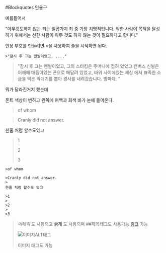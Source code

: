 #Blockquotes 인용구


예를들어서 

"아무것도하지 않는 죄는 일곱가지 죄 중 가장 치명적입니다. 악한 사람이 목적을 달성하기 위해서는 선한 사람이 아무 것도 하지 않는 것이 필요하다고 합니다."

인용 부호를 만들려면 >을 사용하여 줄을 시작하면 된다.

```
>"잠시 후 그는 맨발이었고, ...."
```

>"잠시 후 그는 맨발이었고, 그의 스타킹은 주머니에 접혀 있었고 캔버스 신발은 어깨에 매듭이있는 끈으로 매달려 있었고, 바위 사이에있는 제삼 에서 뾰족한 소금을 먹은 막대기를 뽑아 경사를 내려갔습니다. 방파제. "

뭐가 달라진거지 했는데

폰트 색상이 변하고 왼쪽에 여백과 회색 바가 눈에 들어온다.

>
>of whom

>Cranly did not answer.
>
한줄 처럼 할수도있고

>1
>
>2
>
>3

```
>of whom

>Cranly did not answer.
>
한줄 처럼 할수도 있고

>1
>
>2
>
>3
```
>_이테릭_ 도 사용되고
>**굵게** 도 사용되며
>##제목태그도 사용가능 
>[링크](https://www.naver.com) 가능
>
>![이미지ALT태그](https://upload.wikimedia.org/wikipedia/commons/5/56/Tiger.50.jpg)
>
>이미지 태그도 가능